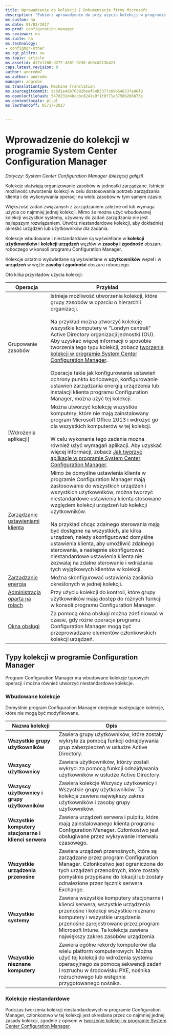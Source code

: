 ```yaml
---
title: Wprowadzenie do kolekcji | Dokumentacja firmy Microsoft
description: "Pobierz wprowadzenie do przy użyciu kolekcji w programie System Center Configuration Manager."
ms.custom: na
ms.date: 01/03/2017
ms.prod: configuration-manager
ms.reviewer: na
ms.suite: na
ms.technology:
- configmgr-other
ms.tgt_pltfrm: na
ms.topic: article
ms.assetid: d17e1188-d277-438f-9236-db9cd213b421
caps.latest.revision: 8
author: andredm7
ms.author: andredm
manager: angrobe
ms.translationtype: Machine Translation
ms.sourcegitcommit: 9c5d1e48b76392beaf54b5377c69b648537e86f8
ms.openlocfilehash: 547d231d48ccbc8241e9f1f8f71e3750b266b73e
ms.contentlocale: pl-pl
ms.lasthandoff: 05/17/2017


---
```

# <a name="introduction-to-collections-in-system-center-configuration-manager"></a>Wprowadzenie do kolekcji w programie System Center Configuration Manager

*Dotyczy: System Center Configuration Manager (bieżącej gałęzi)*

Kolekcje ułatwiają organizowanie zasobów w jednostki zarządzane. Istnieje możliwość utworzenia kolekcji w celu dostosowania potrzeb zarządzania klienta i do wykonywania operacji na wielu zasobów w tym samym czasie. 

Większość zadań związanych z zarządzaniem zależne od lub wymaga użycia co najmniej jednej kolekcji. Mimo że można użyć wbudowanej kolekcji wszystkie systemy, używany do zadań zarządzania nie jest najlepszym rozwiązaniem. Utwórz niestandardowe kolekcji, aby dokładniej określić urządzeń lub użytkowników dla zadania.  

 Kolekcje wbudowane i niestandardowe są wyświetlane w **kolekcji użytkowników** i **kolekcji urządzeń** węzłów w **zasoby i zgodność** obszaru roboczego w konsoli programu Configuration Manager.  

 Kolekcje ostatnio wyświetlane są wyświetlane w **użytkowników** węzeł i w **urządzeń** w węźle **zasoby i zgodność** obszaru roboczego.  

Oto kilka przykładów użycia kolekcji:  

|Operacja|Przykład|  
|---------|-------|  
|Grupowanie zasobów|Istnieje możliwość utworzenia kolekcji, które grupy zasobów w oparciu o hierarchii organizacji.<br /><br /> Na przykład można utworzyć kolekcję wszystkie komputery w "Londyn centrali" Active Directory organizacji jednostki (OU). Aby uzyskać więcej informacji o sposobie tworzenia tego typu kolekcji, zobacz [tworzenie kolekcji w programie System Center Configuration Manager](../../../../core/clients/manage/collections/create-collections.md).<br /><br /> Operacje takie jak konfigurowanie ustawień ochrony punktu końcowego, konfigurowanie ustawień zarządzania energią urządzenia lub instalacji klienta programu Configuration Manager, można użyć tej kolekcji.|  
|[Wdrożenia aplikacji]|Można utworzyć kolekcję wszystkie komputery, które nie mają zainstalowany program Microsoft Office 2013 i wdrożyć go dla wszystkich komputerów w tej kolekcji.<br /><br /> W celu wykonania tego zadania można również użyć wymagań aplikacji. Aby uzyskać więcej informacji, zobacz [Jak tworzyć aplikacje w programie System Center Configuration Manager](../../../../apps/deploy-use/create-applications.md).|  
|[Zarządzanie ustawieniami klienta](../../../../core/clients/deploy/about-client-settings.md)|Mimo że domyślne ustawienia klienta w programie Configuration Manager mają zastosowanie do wszystkich urządzeń i wszystkich użytkowników, można tworzyć niestandardowe ustawienia klienta stosowane względem kolekcji urządzeń lub kolekcji użytkowników.<br /><br /> Na przykład chcąc zdalnego sterowania mają być dostępne na wszystkich, ale kilka urządzeń, należy skonfigurować domyślne ustawienia klienta, aby umożliwić zdalnego sterowania, a następnie skonfigurować niestandardowe ustawienia klienta nie zezwalaj na zdalne sterowanie i wdrażania tych wyjątkowych klientów w kolekcji. |  
|[Zarządzanie energią](../power/introduction-to-power-management.md)|Można skonfigurować ustawienia zasilania określonych w jednej kolekcji.|  
|[Administracja oparta na rolach](../../../../core/servers/deploy/configure/configure-role-based-administration.md)|Przy użyciu kolekcji do kontroli, które grupy użytkowników mają dostęp do różnych funkcji w konsoli programu Configuration Manager.|  
|[Okna obsługi](../../../../core/clients/manage/collections/use-maintenance-windows.md)|Za pomocą okna obsługi można zdefiniować w czasie, gdy różne operacje programu Configuration Manager mogą być przeprowadzane elementów członkowskich kolekcji urządzeń. |  


## <a name="collection-types-in-configuration-manager"></a>Typy kolekcji w programie Configuration Manager  
 Program Configuration Manager ma wbudowane kolekcje typowych operacji i można również utworzyć niestandardowe kolekcje.   

### <a name="built-in-collections"></a>Wbudowane kolekcje  
 Domyślnie program Configuration Manager obejmuje następujące kolekcje, które nie mogą być modyfikowane.  

|**Nazwa kolekcji**|Opis|  
|-------------------------|-----------------|  
|**Wszystkie grupy użytkowników**|Zawiera grupy użytkowników, które zostały wykryte za pomocą funkcji odnajdywania grup zabezpieczeń w usłudze Active Directory.|  
|**Wszyscy użytkownicy**|Zawiera użytkowników, którzy zostali wykryci za pomocą funkcji odnajdywania użytkowników w usłudze Active Directory.|  
|**Wszyscy użytkownicy i grupy użytkowników**|Zawiera kolekcje Wszyscy użytkownicy i Wszystkie grupy użytkowników. Ta kolekcja zawiera największy zakres użytkowników i zasoby grupy użytkowników.|  
|**Wszystkie komputery stacjonarne i klienci serwera**|Zawiera urządzeń serwera i pulpitu, które mają zainstalowanego klienta programu Configuration Manager. Członkostwo jest obsługiwane przez wykrywanie interwału czasowego.|  
|**Wszystkie urządzenia przenośne**|Zawiera urządzeń przenośnych, które są zarządzane przez program Configuration Manager. Członkostwo jest ograniczone do tych urządzeń przenośnych, które zostały pomyślnie przypisane do lokacji lub zostały odnalezione przez łącznik serwera Exchange.|  
|**Wszystkie systemy**|Zawiera wszystkie komputery stacjonarne i klienci serwera, wszystkie urządzenia przenośne i kolekcji wszystkie nieznane komputery i wszystkie urządzenia przenośne zarejestrowane przez program Microsoft Intune. Ta kolekcja zawiera największy zakres zasobów urządzenia.|  
|**Wszystkie nieznane komputery**|Zawiera ogólne rekordy komputerów dla wielu platform komputerowych. Można użyć tej kolekcji do wdrożenia systemu operacyjnego za pomocą sekwencji zadań i rozruchu w środowisku PXE, nośnika rozruchowego lub wstępnie przygotowanego nośnika.|  

### <a name="custom-collections"></a>Kolekcje niestandardowe  
 Podczas tworzenia kolekcji niestandardowych w programie Configuration Manager, członkostwo w tej kolekcji jest określana przez co najmniej jednej zasady kolekcji, zgodnie z opisem w [tworzenie kolekcji w programie System Center Configuration Manager](../../../../core/clients/manage/collections/create-collections.md). 


